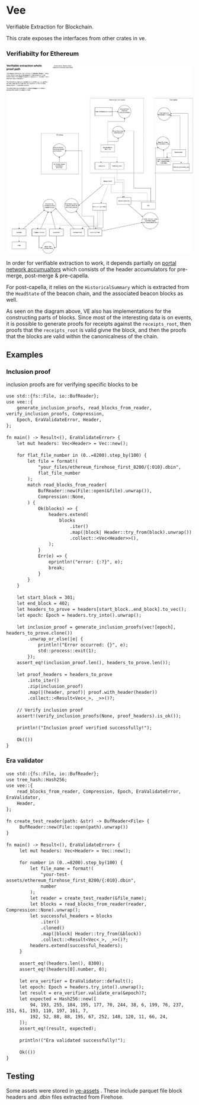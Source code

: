 # Vee

Verifiable Extraction for Blockchain.

This crate exposes the interfaces from other crates in ve.

### Verifiabilty for Ethereum
![Full path of proofs diagram](./assets/diagram.svg)


In order for verifiable extraction to work, it depends partially on [portal network accumualtors](https://github.com/ethereum/portal-accumulators)
which consists of the header accumulators for pre-merge, post-merge & pre-capella.

For post-capella, it relies on the 
`HistoricalSummary` which is extracted from the `HeadState` of the beacon chain, and the associated beacon blocks as well. 

As seen on the diagram above, VE also has implementations for the constructing parts of blocks. Since most of the interesting data is on events, it is possible to generate proofs for receipts against the `receipts_root`, then proofs that the `receipts_root` is valid givne the block, and then the proofs that the blocks are valid within the canonicalness of the chain.


## Examples

### Inclusion proof

inclusion proofs are for verifying specific blocks to be 


```rust,no_run
use std::{fs::File, io::BufReader};
use vee::{
    generate_inclusion_proofs, read_blocks_from_reader, verify_inclusion_proofs, Compression,
    Epoch, EraValidateError, Header,
};

fn main() -> Result<(), EraValidateError> {
    let mut headers: Vec<Header> = Vec::new();

    for flat_file_number in (0..=8200).step_by(100) {
        let file = format!(
            "your_files/ethereum_firehose_first_8200/{:010}.dbin",
            flat_file_number
        );
        match read_blocks_from_reader(
            BufReader::new(File::open(&file).unwrap()),
            Compression::None,
        ) {
            Ok(blocks) => {
                headers.extend(
                    blocks
                        .iter()
                        .map(|block| Header::try_from(block).unwrap())
                        .collect::<Vec<Header>>(),
                );
            }
            Err(e) => {
                eprintln!("error: {:?}", e);
                break;
            }
        }
    }

    let start_block = 301;
    let end_block = 402;
    let headers_to_prove = headers[start_block..end_block].to_vec();
    let epoch: Epoch = headers.try_into().unwrap();

    let inclusion_proof = generate_inclusion_proofs(vec![epoch], headers_to_prove.clone())
        .unwrap_or_else(|e| {
            println!("Error occurred: {}", e);
            std::process::exit(1);
        });
    assert_eq!(inclusion_proof.len(), headers_to_prove.len());

    let proof_headers = headers_to_prove
        .into_iter()
        .zip(inclusion_proof)
        .map(|(header, proof)| proof.with_header(header))
        .collect::<Result<Vec<_>, _>>()?;

    // Verify inclusion proof
    assert!(verify_inclusion_proofs(None, proof_headers).is_ok());

    println!("Inclusion proof verified successfully!");

    Ok(())
}
```

### Era validator

```rust,no_run
use std::{fs::File, io::BufReader};
use tree_hash::Hash256;
use vee::{
    read_blocks_from_reader, Compression, Epoch, EraValidateError, EraValidator,
    Header,
};

fn create_test_reader(path: &str) -> BufReader<File> {
     BufReader::new(File::open(path).unwrap())
}

fn main() -> Result<(), EraValidateError> {
     let mut headers: Vec<Header> = Vec::new();

     for number in (0..=8200).step_by(100) {
         let file_name = format!(
             "your-test-assets/ethereum_firehose_first_8200/{:010}.dbin",
             number
         );
         let reader = create_test_reader(&file_name);
         let blocks = read_blocks_from_reader(reader, Compression::None).unwrap();
         let successful_headers = blocks
             .iter()
             .cloned()
             .map(|block| Header::try_from(&block))
             .collect::<Result<Vec<_>, _>>()?;
         headers.extend(successful_headers);
     }

     assert_eq!(headers.len(), 8300);
     assert_eq!(headers[0].number, 0);

     let era_verifier = EraValidator::default();
     let epoch: Epoch = headers.try_into().unwrap();
     let result = era_verifier.validate_era(&epoch)?;
     let expected = Hash256::new([
         94, 193, 255, 184, 195, 177, 70, 244, 38, 6, 199, 76, 237, 151, 61, 193, 110, 197, 161, 7,
         192, 52, 88, 88, 195, 67, 252, 148, 120, 11, 66, 24,
     ]);
     assert_eq!(result, expected);

     println!("Era validated successfully!");

     Ok(())
}
```

## Testing

Some assets were stored in [ve-assets](https://github.com/semiotic-ai/ve-assets)
. These include parquet file block headers and .dbin files extracted from Firehose.

